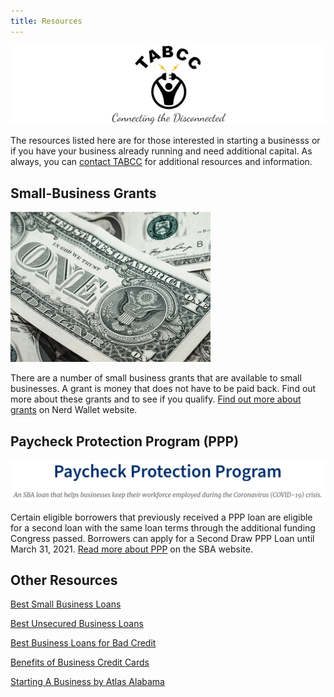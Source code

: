 ```yaml
---
title: Resources
---
```


<div class="text-center pb-3">
<img src="/images/headerlogo.jpg" alt="TABCC logo and motto - TABCC, Connecting the Disconnected" >
</div>

The resources listed here are for those interested in starting a businesss or if you have your
business already running and need additional capital. As always, you can [contact TABCC](/contact)
for additional resources and information.

## Small-Business Grants

<div class="text-center">
<img src="/images/one_dollar_bill.jpg" alt="One dollar bill" class="text-center">
</div>

There are a number of small business grants that are available to small businesses. A grant is money that 
does not have to be paid back. Find out more about these grants and to see if you qualify.
[Find out more about grants](https://www.nerdwallet.com/article/small-business/small-business-grants) on Nerd Wallet website.

## Paycheck Protection Program (PPP)

![Paycheck Protection Program - An SBA loan that helps businesses keep their workforce employed during the Coronavirus (COVID-10) crisis](images/paycheckprotection.jpg)

Certain eligible borrowers that previously received a PPP loan are eligible for a second loan with the 
same loan terms through the additional funding Congress passed. Borrowers can apply for a Second Draw PPP 
Loan until March 31, 2021.
[Read more about PPP](https://www.sba.gov/funding-programs/loans/coronavirus-relief-options/paycheck-protection-program) on the SBA website.

## Other Resources

<a href="https://loans.usnews.com/small-business" target="_blank">Best Small Business Loans</a>

<a href="https://loans.usnews.com/unsecured-business-loans" target="_blank">Best Unsecured Business Loans</a>

<a href="https://loans.usnews.com/business-loans-for-bad-credit" target="_blank">Best Business Loans for Bad Credit</a>

<a href="https://creditcards.usnews.com/business#benefits-business-credit-cards" target="_blank">Benefits of Business Credit Cards</a>

[Starting A Business by Atlas Alabama](https://atlasalabama.gov/plan/)

